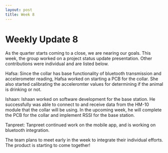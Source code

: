 ```yaml
---
layout: post
title: Week 8
---
```


# Weekly Update 8

As the quarter starts coming to a close, we are nearing our goals. This week, the group worked on a project status update presentation. Other contributions were individual and are listed below.

Hafsa: Since the collar has base functionality of bluetooth transmission and accelerometer reading, Hafsa worked on starting a PCB for the collar. She also started calibrating the acceleromter values for determining if the animal is drinking or not.

Ishaan: Ishaan worked on software development for the base station. He successfully was able to connect to and receive data from the HM-10 module that the collar will be using. In the upcoming week, he will complete the PCB for the collar and implement RSSI for the base station.

Tanpreet: Tanpreet continued work on the mobile app, and is working on bluetooth integration.

The team plans to meet early in the week to integrate their individual efforts. The product is starting to come together!

